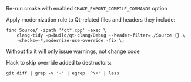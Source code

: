 Re-run cmake with enabled `CMAKE_EXPORT_COMPILE_COMMANDS` option 

Apply modernization rule to Qt-related files and headers they include:
```
find Source/ -ipath '*qt*.cpp' -exec \
    clang-tidy -p=build/qt-clang/Debug --header-filter=./Source {} \
    -checks=-*,modernize-use-override -fix \;
```
Without fix it will only issue warnings, not change code

Hack to skip override added to destructors:
```
git diff | grep -v '~' | egrep '^\+' | less
```
